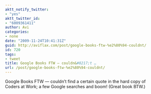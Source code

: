 ```yaml
---
aktt_notify_twitter:
- "yes"
aktt_twitter_id:
- "6009361411"
author: Avi
categories:
- none
date: "2009-11-24T10:41:31Z"
guid: http://aviflax.com/post/google-books-ftw-%e2%80%94-couldnt/
id: 720
tags:
- tweet
title: Google Books FTW — couldn&#8217;t …
url: /post/google-books-ftw-%e2%80%94-couldnt/
---
```

Google Books FTW — couldn&#8217;t find a certain quote in the hard copy of Coders at Work; a few Google searches and boom! (Great book BTW.)